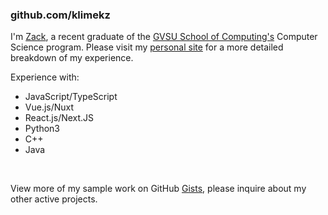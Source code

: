 ### github.com/klimekz

I'm [Zack](https://www.linkedin.com/in/zackklimek), a recent graduate of the [GVSU School of Computing's](https://www.gvsu.edu/cis) Computer Science program. Please visit my [personal site](https://zackklimek.com/experience) for a more detailed breakdown of my experience.

Experience with:
-  JavaScript/TypeScript
  -  Vue.js/Nuxt
  -  React.js/Next.JS
-  Python3
-  C++
-  Java


<br>

View more of my sample work on GitHub [Gists](https://gists.github.com/klimekz), please inquire about my other active projects.




